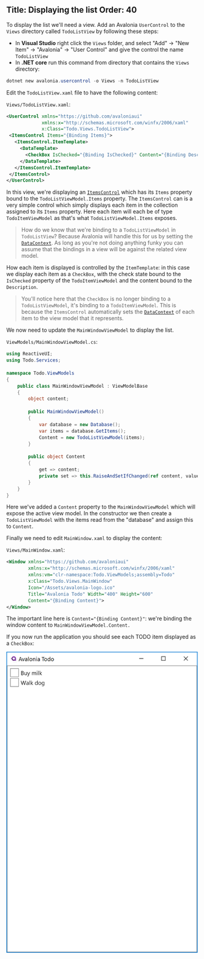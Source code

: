 Title: Displaying the list
Order: 40
---

To display the list we'll need a view. Add an Avalonia `UserControl` to the `Views` directory called `TodoListView` by following these steps:

- In **Visual Studio** right click the `Views` folder, and select "Add" -> "New Item" -> "Avalonia" -> "User Control" and give the control the name `TodoListView`
- In **.NET core** run this command from directory that contains the `Views` directory:

```powershell
dotnet new avalonia.usercontrol -o Views -n TodoListView
```

Edit the `TodoListView.xaml` file to have the following content:

 `Views/TodoListView.xaml`:
 ```xml
 <UserControl xmlns="https://github.com/avaloniaui"
              xmlns:x="http://schemas.microsoft.com/winfx/2006/xaml"
              x:Class="Todo.Views.TodoListView">
  <ItemsControl Items="{Binding Items}">
    <ItemsControl.ItemTemplate>
      <DataTemplate>
        <CheckBox IsChecked="{Binding IsChecked}" Content="{Binding Description}"/>
      </DataTemplate>
    </ItemsControl.ItemTemplate>
  </ItemsControl>
</UserControl>
 ```

In this view, we're displaying an [`ItemsControl`](/controls/itemscontrol) which has its `Items` property bound to the `TodoListViewModel.Items` property. The `ItemsControl` can is a very simple control which simply displays each item in the collection assigned to its `Items` property. Here each item will each be of type `TodoItemViewModel` as that's what `TodoListViewModel.Items` exposes.

> How do we know that we're binding to a `TodoListViewModel` in `TodoListView`? Because Avalonia will handle this for us by setting the [`DataContext`](/docs/binding/datacontext). As long as you're not doing anything funky you can assume that the bindings in a view will be against the related view model. 

How each item is displayed is controlled by the `ItemTemplate`: in this case we display each item as a `CheckBox`, with the check state bound to the `IsChecked` property of the `TodoItemViewModel` and the content bound to the `Description`.

> You'll notice here that the `CheckBox` is no longer binding to a `TodoListViewModel`, it's binding to a `TodoItemViewModel`. This is because the `ItemsControl` automatically sets the [`DataContext`](/docs/binding/datacontext) of each item to the view model that it represents.

We now need to update the `MainWindowViewModel` to display the list.

`ViewModels/MainWindowViewModel.cs`:
```csharp
using ReactiveUI;
using Todo.Services;

namespace Todo.ViewModels
{
    public class MainWindowViewModel : ViewModelBase
    {
        object content;

        public MainWindowViewModel()
        {
            var database = new Database();
            var items = database.GetItems();
            Content = new TodoListViewModel(items);
        }

        public object Content
        {
            get => content;
            private set => this.RaiseAndSetIfChanged(ref content, value);
        }
    }
}
```

Here we've added a `Content` property to the `MainWindowViewModel` which will expose the active view model. In the constructor we then create a `TodoListViewModel` with the items read from the "database" and assign this to `Content`.

Finally we need to edit `MainWindow.xaml` to display the content:

`Views/MainWindow.xaml`:
```xml
<Window xmlns="https://github.com/avaloniaui"
        xmlns:x="http://schemas.microsoft.com/winfx/2006/xaml"
        xmlns:vm="clr-namespace:Todo.ViewModels;assembly=Todo"
        x:Class="Todo.Views.MainWindow"
        Icon="/Assets/avalonia-logo.ico"
        Title="Avalonia Todo" Width="400" Height="600"
        Content="{Binding Content}">
</Window>
```

The important line here is `Content="{Binding Content}"`: we're binding the window content to `MainWindowViewModel.Content.`

If you now run the application you should see each TODO item displayed as a `CheckBox`:

![Screenshot](images/displaying-the-list.png)